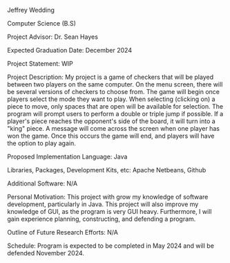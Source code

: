 Jeffrey Wedding

Computer Science (B.S)

Project Advisor: Dr. Sean Hayes

Expected Graduation Date: December 2024

Project Statement: WIP

Project Description: My project is a game of checkers that will be played between two players on the same computer. On the menu screen, there will be several versions of checkers to choose from. The game will begin once players select the mode they want to play. When selecting (clicking on) a piece to move, only spaces that are open will be available for selection. The program will prompt users to perform a double or triple jump if possible. If a player's piece reaches the opponent's side of the board, it will turn into a "king" piece. A message will come across the screen when one player has won the game. Once this occurs the game will end, and players will have the option to play again.

Proposed Implementation Language: Java

Libraries, Packages, Development Kits, etc: Apache Netbeans, Github

Additional Software: N/A

Personal Motivation: This project with grow my knowledge of software development, particularly in Java. This project will also improve my knowledge of GUI, as the program is very GUI heavy. Furthermore, I will gain experience planning, constructing, and defending a program.

Outline of Future Research Efforts: N/A

Schedule: Program is expected to be completed in May 2024 and will be defended November 2024.
